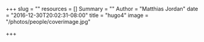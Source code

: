 +++
slug = ""
resources = []
Summary = ""
Author = "Matthias Jordan"
date = "2016-12-30T20:02:31-08:00"
title = "hugo4"
image = "/photos/people/coverimage.jpg"

+++
